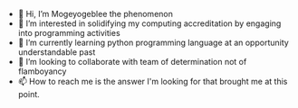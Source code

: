 - 👋 Hi, I’m Mogeyogeblee the phenomenon 
- 👀 I’m interested in solidifying my computing accreditation by
     engaging into programming activities 
- 🌱 I’m currently learning python programming language at an opportunity understandable past
- 💞️ I’m looking to collaborate with team of determination not of flamboyancy
- 📫 How to reach me is the answer I'm looking for that brought me at this point.

<!---
phenominon22/phenominon22 is a ✨ special ✨ repository because its `README.md` (this file) appears on your GitHub profile.
You can click the Preview link to take a look at your changes.
--->
